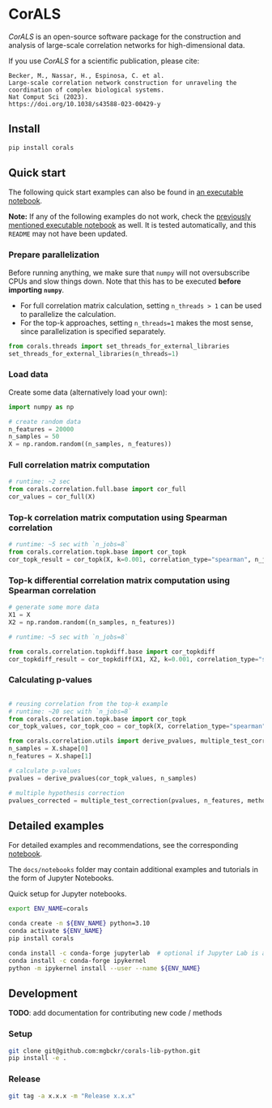 # CorALS

*CorALS* is an open-source software package for the construction and analysis of large-scale correlation networks for high-dimensional data.

If you use *CorALS* for a scientific publication, please cite:

```plain
Becker, M., Nassar, H., Espinosa, C. et al. 
Large-scale correlation network construction for unraveling the coordination of complex biological systems. 
Nat Comput Sci (2023). 
https://doi.org/10.1038/s43588-023-00429-y
```

## Install

```bash
pip install corals
```

## Quick start

The following quick start examples can also be found in [an executable notebook](https://github.com/mgbckr/corals-lib-python/tree/main/docs/notebooks/quickstart.ipynb).

**Note:** If any of the following examples do not work, check the [previously mentioned executable notebook](https://github.com/mgbckr/corals-lib-python/tree/main/docs/notebooks/quickstart.ipynb) as well. It is tested automatically, and this `README` may not have been updated.

### Prepare parallelization

Before running anything, we make sure that `numpy` will not  oversubscribe CPUs and slow things down.
Note that this has to be executed **before importing `numpy`**.

* For full correlation matrix calculation, setting `n_threads > 1` can be used to parallelize the calculation.
* For the top-k approaches, setting `n_threads=1` makes the most sense, since parallelization is specified separately.

```python
from corals.threads import set_threads_for_external_libraries
set_threads_for_external_libraries(n_threads=1)
```

### Load data

Create some data (alternatively load your own):

```python
import numpy as np

# create random data
n_features = 20000
n_samples = 50
X = np.random.random((n_samples, n_features))
```

### Full correlation matrix computation

```python
# runtime: ~2 sec
from corals.correlation.full.base import cor_full
cor_values = cor_full(X)
```

### Top-k correlation matrix computation using Spearman correlation

```python
# runtime: ~5 sec with `n_jobs=8`
from corals.correlation.topk.base import cor_topk
cor_topk_result = cor_topk(X, k=0.001, correlation_type="spearman", n_jobs=8)
```

### Top-k differential correlation matrix computation using Spearman correlation

```python
# generate some more data
X1 = X
X2 = np.random.random((n_samples, n_features))
```

```python
# runtime: ~5 sec with `n_jobs=8`

from corals.correlation.topkdiff.base import cor_topkdiff
cor_topkdiff_result = cor_topkdiff(X1, X2, k=0.001, correlation_type="spearman", n_jobs=8)
```

### Calculating p-values

```python

# reusing correlation from the top-k example
# runtime: ~20 sec with `n_jobs=8`
from corals.correlation.topk.base import cor_topk
cor_topk_values, cor_topk_coo = cor_topk(X, correlation_type="spearman", k=0.001, n_jobs=8)

from corals.correlation.utils import derive_pvalues, multiple_test_correction
n_samples = X.shape[0]
n_features = X.shape[1]

# calculate p-values
pvalues = derive_pvalues(cor_topk_values, n_samples)

# multiple hypothesis correction
pvalues_corrected = multiple_test_correction(pvalues, n_features, method="fdr_bh")
```

## Detailed examples

For detailed examples and recommendations, see the corresponding [notebook](https://github.com/mgbckr/corals-lib-python/tree/main/docs/notebooks/full.ipynb).

The `docs/notebooks` folder may contain additional examples and tutorials in the form of Jupyter Notebooks.

Quick setup for Jupyter notebooks.

```bash
export ENV_NAME=corals

conda create -n ${ENV_NAME} python=3.10
conda activate ${ENV_NAME}
pip install corals

conda install -c conda-forge jupyterlab  # optional if Jupyter Lab is already installed
conda install -c conda-forge ipykernel
python -m ipykernel install --user --name ${ENV_NAME}
```

## Development

**TODO**: add documentation for contributing new code / methods

### Setup

```bash
git clone git@github.com:mgbckr/corals-lib-python.git
pip install -e .
```

### Release

```bash
git tag -a x.x.x -m "Release x.x.x"
```
